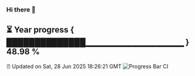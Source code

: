 ### Hi there 👋
⏳ Year progress { ██████████████▁▁▁▁▁▁▁▁▁▁▁▁▁▁▁▁ } 48.98 %
---
⏰ Updated on Sat, 28 Jun 2025 18:26:21 GMT
![Progress Bar CI](https://github.com/liununu/liununu/workflows/Progress%20Bar%20CI/badge.svg)
